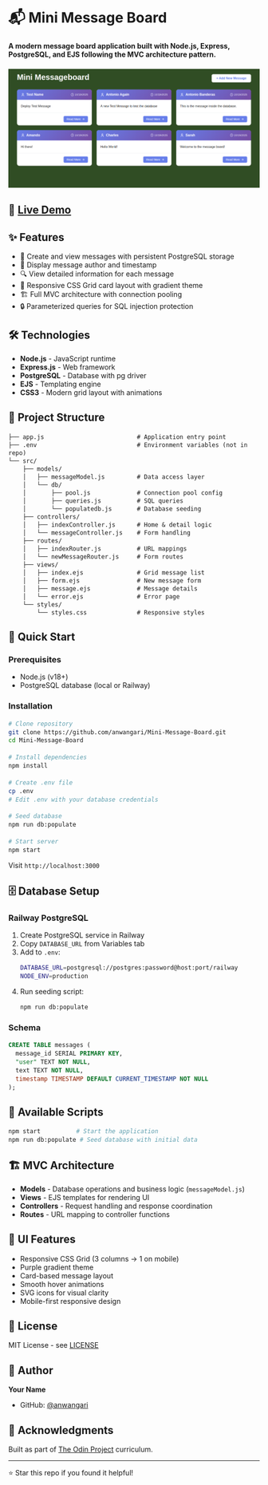 # 📬 Mini Message Board

#### A modern message board application built with Node.js, Express, PostgreSQL, and EJS following the MVC architecture pattern.

![Mini Message Board Preview](./Screenshot.png)

## 🚀 [Live Demo](https://mini-message-board-production-8e5d.up.railway.app/)

## ✨ Features

- 📝 Create and view messages with persistent PostgreSQL storage
- 👤 Display message author and timestamp
- 🔍 View detailed information for each message
- 🎨 Responsive CSS Grid card layout with gradient theme
- 🏗️ Full MVC architecture with connection pooling
- 🔒 Parameterized queries for SQL injection protection

## 🛠️ Technologies

- **Node.js** - JavaScript runtime
- **Express.js** - Web framework
- **PostgreSQL** - Database with pg driver
- **EJS** - Templating engine
- **CSS3** - Modern grid layout with animations

## 📁 Project Structure

```
├── app.js                          # Application entry point
├── .env                            # Environment variables (not in repo)
└── src/
    ├── models/
    │   ├── messageModel.js         # Data access layer
    │   └── db/
    │       ├── pool.js             # Connection pool config
    │       ├── queries.js          # SQL queries
    │       └── populatedb.js       # Database seeding
    ├── controllers/
    │   ├── indexController.js      # Home & detail logic
    │   └── messageController.js    # Form handling
    ├── routes/
    │   ├── indexRouter.js          # URL mappings
    │   └── newMessageRouter.js     # Form routes
    ├── views/
    │   ├── index.ejs               # Grid message list
    │   ├── form.ejs                # New message form
    │   ├── message.ejs             # Message details
    │   └── error.ejs               # Error page
    └── styles/
        └── styles.css              # Responsive styles
```

## 🚦 Quick Start

### Prerequisites
- Node.js (v18+)
- PostgreSQL database (local or Railway)

### Installation

```bash
# Clone repository
git clone https://github.com/anwangari/Mini-Message-Board.git
cd Mini-Message-Board

# Install dependencies
npm install

# Create .env file
cp .env
# Edit .env with your database credentials

# Seed database
npm run db:populate

# Start server
npm start
```

Visit `http://localhost:3000`

## 🗄️ Database Setup

### Railway PostgreSQL

1. Create PostgreSQL service in Railway
2. Copy `DATABASE_URL` from Variables tab
3. Add to `.env`:
   ```bash
   DATABASE_URL=postgresql://postgres:password@host:port/railway
   NODE_ENV=production
   ```
4. Run seeding script:
   ```bash
   npm run db:populate
   ```

### Schema

```sql
CREATE TABLE messages (
  message_id SERIAL PRIMARY KEY,
  "user" TEXT NOT NULL,
  text TEXT NOT NULL,
  timestamp TIMESTAMP DEFAULT CURRENT_TIMESTAMP NOT NULL
);
```

## 📜 Available Scripts

```bash
npm start          # Start the application
npm run db:populate # Seed database with initial data
```

## 🏗️ MVC Architecture

- **Models** - Database operations and business logic (`messageModel.js`)
- **Views** - EJS templates for rendering UI
- **Controllers** - Request handling and response coordination
- **Routes** - URL mapping to controller functions

## 🎨 UI Features

- Responsive CSS Grid (3 columns → 1 on mobile)
- Purple gradient theme
- Card-based message layout
- Smooth hover animations
- SVG icons for visual clarity
- Mobile-first responsive design

## 📄 License

MIT License - see [LICENSE](LICENSE)

## 👤 Author

**Your Name**
- GitHub: [@anwangari](https://github.com/anwangari)

## 🙏 Acknowledgments

Built as part of [The Odin Project](https://www.theodinproject.com/) curriculum.

---

⭐ Star this repo if you found it helpful!